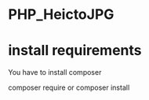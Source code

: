 # PHP_HeictoJPG
<h1>install requirements</h1>
<p>You have to install composer</p>
<p>composer require or composer install</p>
